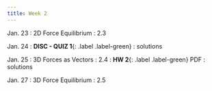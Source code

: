 ```yaml
---
title: Week 2
---
```

Jan. 23
: 2D Force Equilibrium
  : 2.3

Jan. 24
: **DISC - QUIZ 1**{: .label .label-green} 
  : solutions

Jan. 25
: 3D Forces as Vectors
  : 2.4
: **HW 2**{: .label .label-green} PDF
  : solutions

Jan. 27
: 3D Force Equilibrium
  : 2.5
